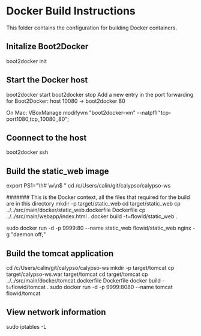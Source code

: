 Docker Build Instructions
=========================

This folder contains the configuration for building Docker containers.

## Initalize Boot2Docker
boot2docker init

## Start the Docker host

boot2docker start
boot2docker stop
Add a new entry in the port forwarding for Boot2Docker:
  host 10080 -> boot2docker 80
  
On Mac:
VBoxManage modifyvm "boot2docker-vm" --natpf1 "tcp-port1080,tcp,,10080,,80";

## Coonnect to the host

boot2docker ssh

## Build the static_web image

export PS1="\h# \w\n\$ "
cd /c/Users/calin/git/calypso/calypso-ws

####### This is the Docker context, all the files that required for the build are in this directory
mkdir -p target/static_web
cd target/static_web
cp ../../src/main/docker/static_web.dockerfile Dockerfile
cp ../../src/main/webapp/index.html .
docker build -t=flowid/static_web .

sudo docker run -d -p 9999:80 --name static_web flowid/static_web nginx -g "daemon off;"

## Build the tomcat application

cd /c/Users/calin/git/calypso/calypso-ws
mkdir -p target/tomcat
cp target/calypso-ws.war target/tomcat
cd target/tomcat
cp ../../src/main/docker/tomcat.dockerfile Dockerfile
docker build -t=flowid/tomcat .
sudo docker run -d -p 9999:8080 --name tomcat flowid/tomcat

## View network information

sudo iptables -L
